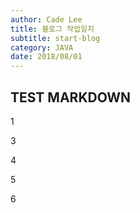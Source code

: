 ```yaml
---
author: Cade Lee
title: 블로그 작업일지
subtitle: start-blog
category: JAVA
date: 2018/08/01
---
```


## TEST MARKDOWN
1

3

4

5

6
